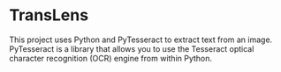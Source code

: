 # TransLens
This project uses Python and PyTesseract to extract text from an image. PyTesseract is a library that allows you to use the Tesseract optical character recognition (OCR) engine from within Python.
